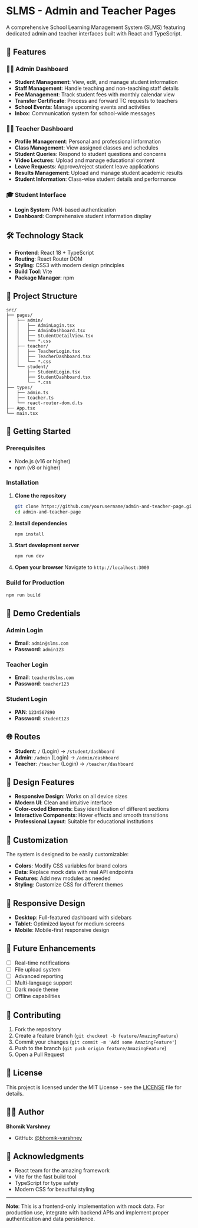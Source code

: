 # SLMS - Admin and Teacher Pages

A comprehensive School Learning Management System (SLMS) featuring dedicated admin and teacher interfaces built with React and TypeScript.

## 🚀 Features

### 👨‍💼 Admin Dashboard

- **Student Management**: View, edit, and manage student information
- **Staff Management**: Handle teaching and non-teaching staff details
- **Fee Management**: Track student fees with monthly calendar view
- **Transfer Certificate**: Process and forward TC requests to teachers
- **School Events**: Manage upcoming events and activities
- **Inbox**: Communication system for school-wide messages

### 👨‍🏫 Teacher Dashboard

- **Profile Management**: Personal and professional information
- **Class Management**: View assigned classes and schedules
- **Student Queries**: Respond to student questions and concerns
- **Video Lectures**: Upload and manage educational content
- **Leave Requests**: Approve/reject student leave applications
- **Results Management**: Upload and manage student academic results
- **Student Information**: Class-wise student details and performance

### 🎓 Student Interface

- **Login System**: PAN-based authentication
- **Dashboard**: Comprehensive student information display

## 🛠️ Technology Stack

- **Frontend**: React 18 + TypeScript
- **Routing**: React Router DOM
- **Styling**: CSS3 with modern design principles
- **Build Tool**: Vite
- **Package Manager**: npm

## 📁 Project Structure

```
src/
├── pages/
│   ├── admin/
│   │   ├── AdminLogin.tsx
│   │   ├── AdminDashboard.tsx
│   │   ├── StudentDetailView.tsx
│   │   └── *.css
│   ├── teacher/
│   │   ├── TeacherLogin.tsx
│   │   ├── TeacherDashboard.tsx
│   │   └── *.css
│   └── student/
│       ├── StudentLogin.tsx
│       ├── StudentDashboard.tsx
│       └── *.css
├── types/
│   ├── admin.ts
│   ├── teacher.ts
│   └── react-router-dom.d.ts
├── App.tsx
└── main.tsx
```

## 🚀 Getting Started

### Prerequisites

- Node.js (v16 or higher)
- npm (v8 or higher)

### Installation

1. **Clone the repository**

   ```bash
   git clone https://github.com/yourusername/admin-and-teacher-page.git
   cd admin-and-teacher-page
   ```

2. **Install dependencies**

   ```bash
   npm install
   ```

3. **Start development server**

   ```bash
   npm run dev
   ```

4. **Open your browser**
   Navigate to `http://localhost:3000`

### Build for Production

```bash
npm run build
```

## 🔐 Demo Credentials

### Admin Login

- **Email**: `admin@slms.com`
- **Password**: `admin123`

### Teacher Login

- **Email**: `teacher@slms.com`
- **Password**: `teacher123`

### Student Login

- **PAN**: `1234567890`
- **Password**: `student123`

## 🌐 Routes

- **Student**: `/` (Login) → `/student/dashboard`
- **Admin**: `/admin` (Login) → `/admin/dashboard`
- **Teacher**: `/teacher` (Login) → `/teacher/dashboard`

## 🎨 Design Features

- **Responsive Design**: Works on all device sizes
- **Modern UI**: Clean and intuitive interface
- **Color-coded Elements**: Easy identification of different sections
- **Interactive Components**: Hover effects and smooth transitions
- **Professional Layout**: Suitable for educational institutions

## 🔧 Customization

The system is designed to be easily customizable:

- **Colors**: Modify CSS variables for brand colors
- **Data**: Replace mock data with real API endpoints
- **Features**: Add new modules as needed
- **Styling**: Customize CSS for different themes

## 📱 Responsive Design

- **Desktop**: Full-featured dashboard with sidebars
- **Tablet**: Optimized layout for medium screens
- **Mobile**: Mobile-first responsive design

## 🚀 Future Enhancements

- [ ] Real-time notifications
- [ ] File upload system
- [ ] Advanced reporting
- [ ] Multi-language support
- [ ] Dark mode theme
- [ ] Offline capabilities

## 🤝 Contributing

1. Fork the repository
2. Create a feature branch (`git checkout -b feature/AmazingFeature`)
3. Commit your changes (`git commit -m 'Add some AmazingFeature'`)
4. Push to the branch (`git push origin feature/AmazingFeature`)
5. Open a Pull Request

## 📄 License

This project is licensed under the MIT License - see the [LICENSE](LICENSE) file for details.

## 👨‍💻 Author

**Bhomik Varshney**

- GitHub: [@bhomik-varshney](https://github.com/bhomik-varshney)

## 🙏 Acknowledgments

- React team for the amazing framework
- Vite for the fast build tool
- TypeScript for type safety
- Modern CSS for beautiful styling

---

**Note**: This is a frontend-only implementation with mock data. For production use, integrate with backend APIs and implement proper authentication and data persistence.
